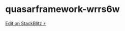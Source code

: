 # quasarframework-wrrs6w

[Edit on StackBlitz ⚡️](https://stackblitz.com/edit/quasarframework-wrrs6w)